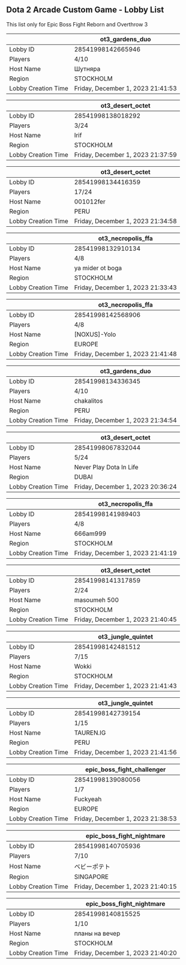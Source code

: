 ## Dota 2 Arcade Custom Game - Lobby List

This list only for Epic Boss Fight Reborn and Overthrow 3

|  | ot3_gardens_duo |
| ------ | ------ |
| Lobby ID | 28541998142665946 |
| Players | 4/10 |
| Host Name | Шутняра |
| Region | STOCKHOLM |
| Lobby Creation Time | Friday, December 1, 2023 21:41:53 |


|  | ot3_desert_octet |
| ------ | ------ |
| Lobby ID | 28541998138018292 |
| Players | 3/24 |
| Host Name | Irif |
| Region | STOCKHOLM |
| Lobby Creation Time | Friday, December 1, 2023 21:37:59 |


|  | ot3_desert_octet |
| ------ | ------ |
| Lobby ID | 28541998134416359 |
| Players | 17/24 |
| Host Name | 001012fer |
| Region | PERU |
| Lobby Creation Time | Friday, December 1, 2023 21:34:58 |


|  | ot3_necropolis_ffa |
| ------ | ------ |
| Lobby ID | 28541998132910134 |
| Players | 4/8 |
| Host Name | ya mider ot boga |
| Region | STOCKHOLM |
| Lobby Creation Time | Friday, December 1, 2023 21:33:43 |


|  | ot3_necropolis_ffa |
| ------ | ------ |
| Lobby ID | 28541998142568906 |
| Players | 4/8 |
| Host Name | [NOXUS]-Yolo |
| Region | EUROPE |
| Lobby Creation Time | Friday, December 1, 2023 21:41:48 |


|  | ot3_gardens_duo |
| ------ | ------ |
| Lobby ID | 28541998134336345 |
| Players | 4/10 |
| Host Name | chakalitos |
| Region | PERU |
| Lobby Creation Time | Friday, December 1, 2023 21:34:54 |


|  | ot3_desert_octet |
| ------ | ------ |
| Lobby ID | 28541998067832044 |
| Players | 5/24 |
| Host Name | Never Play Dota In Life |
| Region | DUBAI |
| Lobby Creation Time | Friday, December 1, 2023 20:36:24 |


|  | ot3_necropolis_ffa |
| ------ | ------ |
| Lobby ID | 28541998141989403 |
| Players | 4/8 |
| Host Name | 666am999 |
| Region | STOCKHOLM |
| Lobby Creation Time | Friday, December 1, 2023 21:41:19 |


|  | ot3_desert_octet |
| ------ | ------ |
| Lobby ID | 28541998141317859 |
| Players | 2/24 |
| Host Name | masoumeh 500 |
| Region | STOCKHOLM |
| Lobby Creation Time | Friday, December 1, 2023 21:40:45 |


|  | ot3_jungle_quintet |
| ------ | ------ |
| Lobby ID | 28541998142481512 |
| Players | 7/15 |
| Host Name | Wokki |
| Region | STOCKHOLM |
| Lobby Creation Time | Friday, December 1, 2023 21:41:43 |


|  | ot3_jungle_quintet |
| ------ | ------ |
| Lobby ID | 28541998142739154 |
| Players | 1/15 |
| Host Name | TAUREN.IG |
| Region | PERU |
| Lobby Creation Time | Friday, December 1, 2023 21:41:56 |


|  | epic_boss_fight_challenger |
| ------ | ------ |
| Lobby ID | 28541998139080056 |
| Players | 1/7 |
| Host Name | Fuckyeah |
| Region | EUROPE |
| Lobby Creation Time | Friday, December 1, 2023 21:38:53 |


|  | epic_boss_fight_nightmare |
| ------ | ------ |
| Lobby ID | 28541998140705936 |
| Players | 7/10 |
| Host Name | ベビーポテト |
| Region | SINGAPORE |
| Lobby Creation Time | Friday, December 1, 2023 21:40:15 |


|  | epic_boss_fight_nightmare |
| ------ | ------ |
| Lobby ID | 28541998140815525 |
| Players | 1/10 |
| Host Name | планы на вечер |
| Region | STOCKHOLM |
| Lobby Creation Time | Friday, December 1, 2023 21:40:20 |



